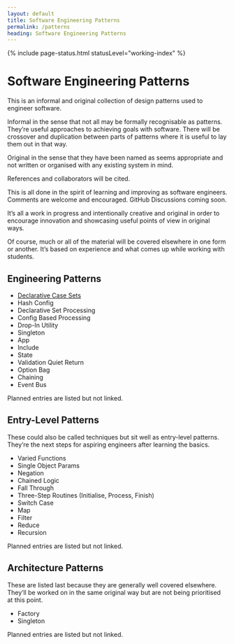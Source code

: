 ```yaml
---
layout: default
title: Software Engineering Patterns
permalink: /patterns
heading: Software Engineering Patterns
---
```


{% include page-status.html statusLevel="working-index" %}

# Software Engineering Patterns

This is an informal and original collection of design patterns used to engineer software.

Informal in the sense that not all may be formally recognisable as patterns. They’re useful approaches to achieving goals with software. There will be crossover and duplication between parts of patterns where it is useful to lay them out in that way.

Original in the sense that they have been named as seems appropriate and not written or organised with any existing system in mind.

References and collaborators will be cited.

This is all done in the spirit of learning and improving as software engineers. Comments are welcome and encouraged. GitHub Discussions coming soon.

It’s all a work in progress and intentionally creative and original in order to encourage innovation and showcasing useful points of view in original ways.

Of course, much or all of the material will be covered elsewhere in one form or another. It’s based on experience and what comes up while working with students.

## Engineering Patterns

- [Declarative Case Sets](/patterns/declarative-case-sets)
- Hash Config
- Declarative Set Processing
- Config Based Processing
- Drop-In Utility
- Singleton
- App
- Include
- State
- Validation Quiet Return
- Option Bag
- Chaining
- Event Bus

Planned entries are listed but not linked.

## Entry-Level Patterns

These could also be called techniques but sit well as entry-level patterns. They’re the next steps for aspiring engineers after learning the basics.

- Varied Functions
- Single Object Params
- Negation
- Chained Logic
- Fall Through
- Three-Step Routines (Initialise, Process, Finish)
- Switch Case
- Map
- Filter
- Reduce
- Recursion

Planned entries are listed but not linked.

## Architecture Patterns

These are listed last because they are generally well covered elsewhere. They’ll be worked on in the same original way but are not being prioritised at this point.

- Factory
- Singleton

Planned entries are listed but not linked.
